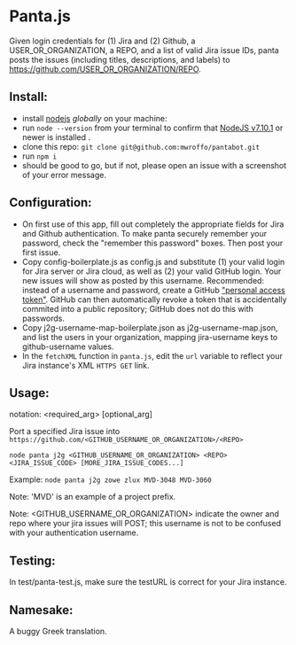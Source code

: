 # Panta.js
Given login credentials for (1) Jira and (2) Github, a USER_OR_ORGANIZATION, a REPO, and a list of valid Jira issue IDs, panta posts the issues (including titles, descriptions, and labels) to https://github.com/USER_OR_ORGANIZATION/REPO.

## Install:
* install [nodejs](https://nodejs.org/en/download/) _globally_ on your machine: 
* run `node --version` from your terminal to confirm that [NodeJS v7.10.1](https://node.green/#ES2017) or newer is installed .
* clone this repo: `git clone git@github.com:mwroffo/pantabot.git`
* run `npm i`
* should be good to go, but if not, please open an issue with a screenshot of your error message.

## Configuration:
* On first use of this app, fill out completely the appropriate fields for Jira and Github authentication. To make panta securely remember your password, check the "remember this password" boxes. Then post your first issue.
* Copy config-boilerplate.js as config.js and substitute (1) your valid login for Jira server or Jira cloud, as well as (2) your valid GitHub login. Your new issues will show as posted by this username. Recommended: instead of a username and password, create a GitHub ["personal access token"](https://github.com/settings/tokens). GitHub can then automatically revoke a token that is accidentally commited into a public repository; GitHub does not do this with passwords.
* Copy j2g-username-map-boilerplate.json as j2g-username-map.json, and list the users in your organization, mapping jira-username keys to github-username values.
* In the `fetchXML` function in `panta.js`, edit the `url` variable to reflect your Jira instance's XML `HTTPS GET` link.

## Usage:
notation: <required_arg> [optional_arg]

Port a specified Jira issue into `https://github.com/<GITHUB_USERNAME_OR_ORGANIZATION>/<REPO>`
  
`node panta j2g <GITHUB_USERNAME_OR_ORGANIZATION> <REPO> <JIRA_ISSUE_CODE> [MORE_JIRA_ISSUE_CODES...]`

Example: `node panta j2g zowe zlux MVD-3048 MVD-3060`

Note: 'MVD' is an example of a project prefix.

Note: <GITHUB_USERNAME_OR_ORGANIZATION> <REPO> indicate the owner and repo where your jira issues will POST; this username is not to be confused with your authentication username.

## Testing:

In test/panta-test.js, make sure the testURL is correct for your Jira instance.

## Namesake:
A buggy Greek translation.
